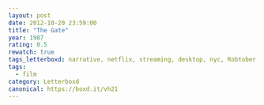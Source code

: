 ```yaml
---
layout: post 
date: 2012-10-20 23:59:00
title: "The Gate"
year: 1987
rating: 0.5
rewatch: true
tags_letterboxd: narrative, netflix, streaming, desktop, nyc, Robtober
tags:
  - film
category: Letterboxd
canonical: https://boxd.it/vh21
---
```

